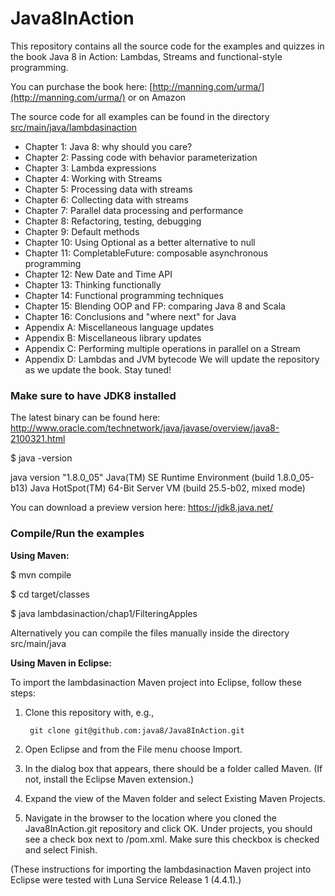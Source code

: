 Java8InAction
===============

This repository contains all the source code for the examples and quizzes in the book Java 8 in Action: Lambdas, Streams and functional-style programming.

You can purchase the book here: [http://manning.com/urma/](http://manning.com/urma/) or on Amazon

The source code for all examples can be found in the directory [src/main/java/lambdasinaction](https://github.com/java8/Java8InAction/tree/master/src/main/java/lambdasinaction)

* Chapter 1: Java 8: why should you care?
* Chapter 2: Passing code with behavior parameterization
* Chapter 3: Lambda expressions
* Chapter 4: Working with Streams
* Chapter 5: Processing data with streams
* Chapter 6: Collecting data with streams
* Chapter 7: Parallel data processing and performance
* Chapter 8: Refactoring, testing, debugging
* Chapter 9: Default methods
* Chapter 10: Using Optional as a better alternative to null
* Chapter 11: CompletableFuture: composable asynchronous programming
* Chapter 12: New Date and Time API
* Chapter 13: Thinking functionally
* Chapter 14: Functional programming techniques
* Chapter 15: Blending OOP and FP: comparing Java 8 and Scala
* Chapter 16: Conclusions and "where next" for Java
* Appendix A: Miscellaneous language updates
* Appendix B: Miscellaneous library updates
* Appendix C: Performing multiple operations in parallel on a Stream
* Appendix D: Lambdas and JVM bytecode
We will update the repository as we update the book. Stay tuned!

### Make sure to have JDK8 installed
The latest binary can be found here: http://www.oracle.com/technetwork/java/javase/overview/java8-2100321.html

$ java -version

java version "1.8.0_05"
Java(TM) SE Runtime Environment (build 1.8.0_05-b13)
Java HotSpot(TM) 64-Bit Server VM (build 25.5-b02, mixed mode)


You can download a preview version here: https://jdk8.java.net/

### Compile/Run the examples
**Using Maven:**

$ mvn compile

$ cd target/classes

$ java lambdasinaction/chap1/FilteringApples

Alternatively you can compile the files manually inside the directory src/main/java


**Using Maven in Eclipse:**

To import the lambdasinaction Maven project into Eclipse, follow these steps:

1. Clone this repository with, e.g.,

        git clone git@github.com:java8/Java8InAction.git

2. Open Eclipse and from the File menu choose Import.

3. In the dialog box that appears, there should be a folder called Maven.  (If not,
install the Eclipse Maven extension.)

4. Expand the view of the Maven folder and select Existing Maven Projects.

5. Navigate in the browser to the location where you cloned the Java8InAction.git
repository and click OK.  Under projects, you should see a check box next to
/pom.xml.  Make sure this checkbox is checked and select Finish.

(These instructions for importing the lambdasinaction Maven project into Eclipse
were tested with Luna Service Release 1 (4.4.1).) 


